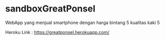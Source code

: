 # sandboxGreatPonsel

WebApp yang menjual smartphone dengan harga bintang 5 kualitas kaki 5

Heroku Link : https://greatponsel.herokuapp.com/
